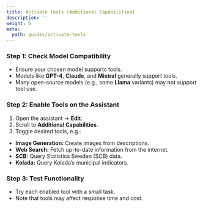 ```yaml
---
title: Activate Tools (Additional Capabilities)
description: ''
weight: 6
meta:
  path: guides/activate-tools
---
```

### Step 1: Check Model Compatibility

- Ensure your chosen model supports tools.
- Models like **GPT-4**, **Claude**, and **Mistral** generally support tools.
- Many open-source models (e.g., some **Llama** variants) may not support tool use.

### Step 2: Enable Tools on the Assistant

1. Open the assistant → **Edit**.
2. Scroll to **Additional Capabilities**.
3. Toggle desired tools, e.g.:

- **Image Generation:** Create images from descriptions.
- **Web Search:** Fetch up-to-date information from the internet.
- **SCB:** Query Statistics Sweden (SCB) data.
- **Kolada:** Query Kolada’s municipal indicators.

### Step 3: Test Functionality

- Try each enabled tool with a small task.
- Note that tools may affect response time and cost.
